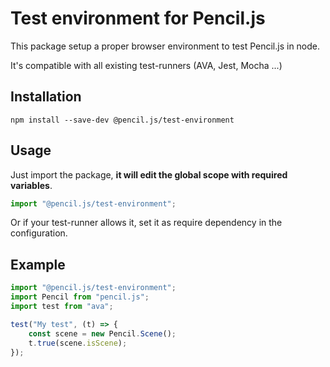 # Test environment for Pencil.js

This package setup a proper browser environment to test Pencil.js in node.

It's compatible with all existing test-runners (AVA, Jest, Mocha ...)

## Installation

    npm install --save-dev @pencil.js/test-environment

## Usage

Just import the package, **it will edit the global scope with required variables**.

```js
import "@pencil.js/test-environment";
```

Or if your test-runner allows it, set it as require dependency in the configuration.

## Example

```js
import "@pencil.js/test-environment";
import Pencil from "pencil.js";
import test from "ava";

test("My test", (t) => {
    const scene = new Pencil.Scene();
    t.true(scene.isScene);
});
```
